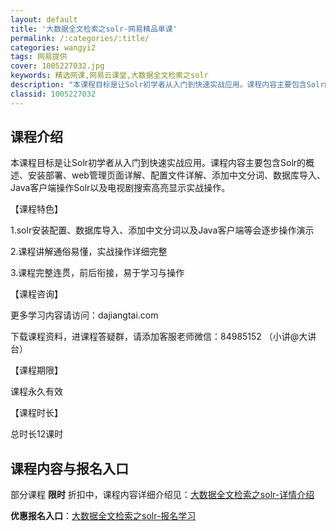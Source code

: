 ```yaml
---
layout: default
title: '大数据全文检索之solr-网易精品单课'
permalink: /:categories/:title/
categories: wangyi2
tags: 网易提供
cover: 1005227032.jpg
keywords: 精选网课,网易云课堂,大数据全文检索之solr
description: "本课程目标是让Solr初学者从入门到快速实战应用。课程内容主要包含Solr的概述、安装部署、web管理页面详解、配置文件详解、添加中文分词、数据库导入、Java客户端操作Solr以及电视剧搜"
classid: 1005227032
---
```


## 课程介绍

本课程目标是让Solr初学者从入门到快速实战应用。课程内容主要包含Solr的概述、安装部署、web管理页面详解、配置文件详解、添加中文分词、数据库导入、Java客户端操作Solr以及电视剧搜索高亮显示实战操作。



【课程特色】

1.solr安装配置、数据库导入、添加中文分词以及Java客户端等会逐步操作演示

2.课程讲解通俗易懂，实战操作详细完整

3.课程完整连贯，前后衔接，易于学习与操作



【课程咨询】

更多学习内容请访问：dajiangtai.com

下载课程资料，进课程答疑群，请添加客服老师微信：84985152 （小讲@大讲台）



【课程期限】

课程永久有效



【课程时长】

总时长12课时

## 课程内容与报名入口

部分课程 **限时** 折扣中，课程内容详细介绍见：[大数据全文检索之solr-详情介绍](https://study.163.com/course/introduction/1005227032.htm?share=1&shareId=1025206652&utm_campaign=share&utm_medium=iphoneShare&utm_source=&utm_u=1025206652)

**优惠报名入口**：[大数据全文检索之solr-报名学习](https://study.163.com/course/introduction/1005227032.htm?share=1&shareId=1025206652&utm_campaign=share&utm_medium=iphoneShare&utm_source=&utm_u=1025206652)

